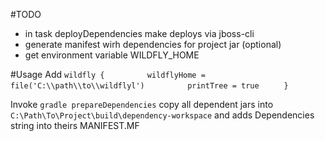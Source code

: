 #TODO
* in task deployDependencies make deploys via jboss-cli
* generate manifest wirh dependencies for project jar (optional)
* get environment variable WILDFLY_HOME

#Usage
Add
`wildfly {`
`         wildflyHome = file('C:\\path\\to\\wildflyl')`
`         printTree = true`
`     }`

Invoke `gradle prepareDependencies` copy all dependent jars into `C:\Path\To\Project\build\dependency-workspace`
and adds Dependencies string into theirs MANIFEST.MF